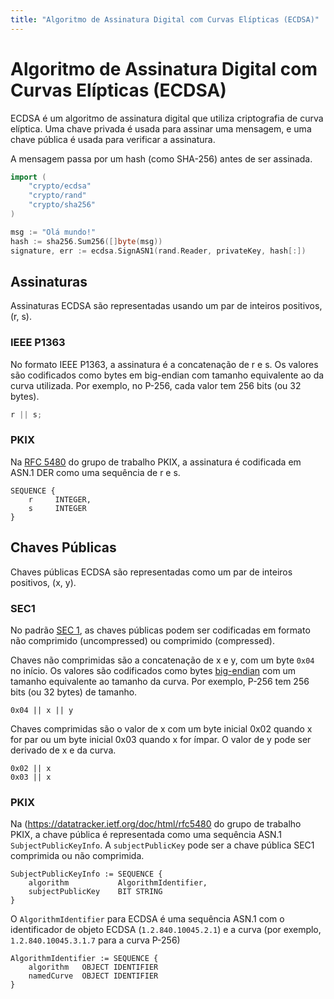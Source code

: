 ```yaml
---
title: "Algoritmo de Assinatura Digital com Curvas Elípticas (ECDSA)"
---
```


# Algoritmo de Assinatura Digital com Curvas Elípticas (ECDSA)

ECDSA é um algoritmo de assinatura digital que utiliza criptografia de curva elíptica. Uma chave privada é usada para assinar uma mensagem, e uma chave pública é usada para verificar a assinatura.

A mensagem passa por um hash (como SHA-256) antes de ser assinada.

```go
import (
	"crypto/ecdsa"
	"crypto/rand"
	"crypto/sha256"
)

msg := "Olá mundo!"
hash := sha256.Sum256([]byte(msg))
signature, err := ecdsa.SignASN1(rand.Reader, privateKey, hash[:])
```

## Assinaturas

Assinaturas ECDSA são representadas usando um par de inteiros positivos, (r, s).

### IEEE P1363

No formato IEEE P1363, a assinatura é a concatenação de r e s. Os valores são codificados como bytes em big-endian com tamanho equivalente ao da curva utilizada. Por exemplo, no P-256, cada valor tem 256 bits (ou 32 bytes).

```ts
r || s;
```

### PKIX

Na [RFC 5480](https://datatracker.ietf.org/doc/html/rfc5480) do grupo de trabalho PKIX, a assinatura é codificada em ASN.1 DER como uma sequência de r e s.

```
SEQUENCE {
    r     INTEGER,
    s     INTEGER
}
```

## Chaves Públicas

Chaves públicas ECDSA são representadas como um par de inteiros positivos, (x, y).

### SEC1

No padrão [SEC 1](https://www.secg.org/sec1-v2.pdf), as chaves públicas podem ser codificadas em formato não comprimido (uncompressed) ou comprimido (compressed).

Chaves não comprimidas são a concatenação de x e y, com um byte `0x04` no início. Os valores são codificados como bytes [big-endian](<https://pt.wikipedia.org/wiki/Extremidade_(ordena%C3%A7%C3%A3o)>) com um tamanho equivalente ao tamanho da curva. Por exemplo, P-256 tem 256 bits (ou 32 bytes) de tamanho.

```
0x04 || x || y
```

Chaves comprimidas são o valor de x com um byte inicial 0x02 quando x for par ou um byte inicial 0x03 quando x for ímpar. O valor de y pode ser derivado de x e da curva.

```
0x02 || x
0x03 || x
```

### PKIX

Na (https://datatracker.ietf.org/doc/html/rfc5480 do grupo de trabalho PKIX, a chave pública é representada como uma sequência ASN.1 `SubjectPublicKeyInfo`. A `subjectPublicKey` pode ser a chave pública SEC1 comprimida ou não comprimida.

```
SubjectPublicKeyInfo := SEQUENCE {
    algorithm           AlgorithmIdentifier,
    subjectPublicKey    BIT STRING
}
```

O `AlgorithmIdentifier` para ECDSA é uma sequência ASN.1 com o identificador de objeto ECDSA (`1.2.840.10045.2.1`) e a curva (por exemplo, `1.2.840.10045.3.1.7` para a curva P-256)

```
AlgorithmIdentifier := SEQUENCE {
    algorithm   OBJECT IDENTIFIER
    namedCurve  OBJECT IDENTIFIER
}
```
